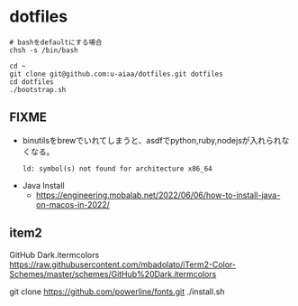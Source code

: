 # dotfiles

```
# bashをdefaultにする場合
chsh -s /bin/bash

cd ~
git clone git@github.com:u-aiaa/dotfiles.git dotfiles
cd dotfiles
./bootstrap.sh
```

## FIXME

* binutilsをbrewでいれてしまうと、asdfでpython,ruby,nodejsが入れられなくなる。
  ```
  ld: symbol(s) not found for architecture x86_64
  ```
* Java Install
  * https://engineering.mobalab.net/2022/06/06/how-to-install-java-on-macos-in-2022/

## item2

GitHub Dark.itermcolors
https://raw.githubusercontent.com/mbadolato/iTerm2-Color-Schemes/master/schemes/GitHub%20Dark.itermcolors

git clone https://github.com/powerline/fonts.git
./install.sh